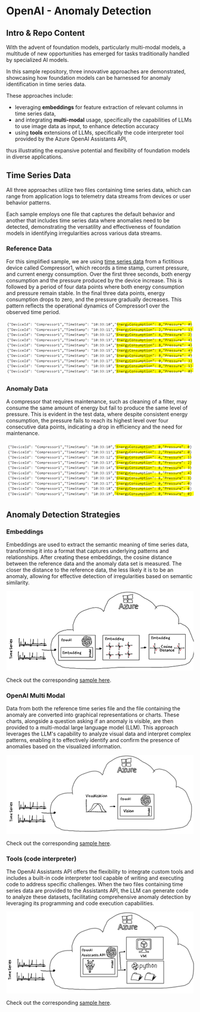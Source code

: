 # OpenAI - Anomaly Detection

## Intro & Repo Content

With the advent of foundation models, particularly multi-modal models, a multitude of new opportunities has emerged for tasks traditionally handled by specialized AI models.

In this sample repository, three innovative approaches are demonstrated, showcasing how foundation models can be harnessed for anomaly identification in time series data.

These approaches include:

- leveraging **embeddings** for feature extraction of relevant columns in time series data, 
- and integrating **multi-modal** usage, specifically the capabilities of LLMs to use image data as input, to enhance detection accuracy
- using **tools** extensions of LLMs, specifically the code interpreter tool provided by the Azure OpenAI Assistants API,

thus illustrating the expansive potential and flexibility of foundation models in diverse applications.

## Time Series Data

All three approaches utilize two files containing time series data, which can range from application logs to telemetry data streams from devices or user behavior patterns.

Each sample employs one file that captures the default behavior and another that includes time series data where anomalies need to be detected, demonstrating the versatility and effectiveness of foundation models in identifying irregularities across various data streams.

### Reference Data

For this simplified sample, we are using [time series data](./TestData/TestData/TestData_Reference.txt) from a fictitious device called Compressor1, which records a time stamp, current pressure, and current energy consumption. Over the first three seconds, both energy consumption and the pressure produced by the device increase. This is followed by a period of four data points where both energy consumption and pressure remain stable. In the final three data points, energy consumption drops to zero, and the pressure gradually decreases. This pattern reflects the operational dynamics of Compressor1 over the observed time period.

![TimeSeriesTestData](./media/img/TestData_Reference.png)

### Anomaly Data

A compressor that requires maintenance, such as cleaning of a filter, may consume the same amount of energy but fail to produce the same level of pressure. This is evident in the test data, where despite consistent energy consumption, the pressure fails to reach its highest level over four consecutive data points, indicating a drop in efficiency and the need for maintenance.

![TimeSeriesDegradation](./media/img/TestData_Degradation.png)

## Anomaly Detection Strategies

### Embeddings

Embeddings are used to extract the semantic meaning of time series data, transforming it into a format that captures underlying patterns and relationships. After creating these embeddings, the cosine distance between the reference data and the anomaly data set is measured. The closer the distance to the reference data, the less likely it is to be an anomaly, allowing for effective detection of irregularities based on semantic similarity.

![OverviewEmbeddings](./media/img/Overview_Embeddings.png)

Check out the corresponding [sample here](./src/AnomalyDetection.Notebook/AnomalyDetection-Embedding.ipynb).


### OpenAI Multi Modal

Data from both the reference time series file and the file containing the anomaly are converted into graphical representations or charts. These charts, alongside a question asking if an anomaly is visible, are then provided to a multi-modal large language model (LLM). This approach leverages the LLM's capability to analyze visual data and interpret complex patterns, enabling it to effectively identify and confirm the presence of anomalies based on the visualized information.

![OverviewVision](./media/img/Overview_Vision.png)

Check out the corresponding [sample here](./src/AnomalyDetection.Notebook/AnomalyDetection-GPT4Vision.ipynb).

### Tools (code interpreter)

The OpenAI Assistants API offers the flexibility to integrate custom tools and includes a built-in code interpreter tool capable of writing and executing code to address specific challenges. When the two files containing time series data are provided to the Assistants API, the LLM can generate code to analyze these datasets, facilitating comprehensive anomaly detection by leveraging its programming and code execution capabilities.

![OverviewTools](./media/img/Overview_Tools.png)

Check out the corresponding [sample here](./src/AnomalyDetection.Notebook/AnomalyDetection-Assistant.ipynb).
